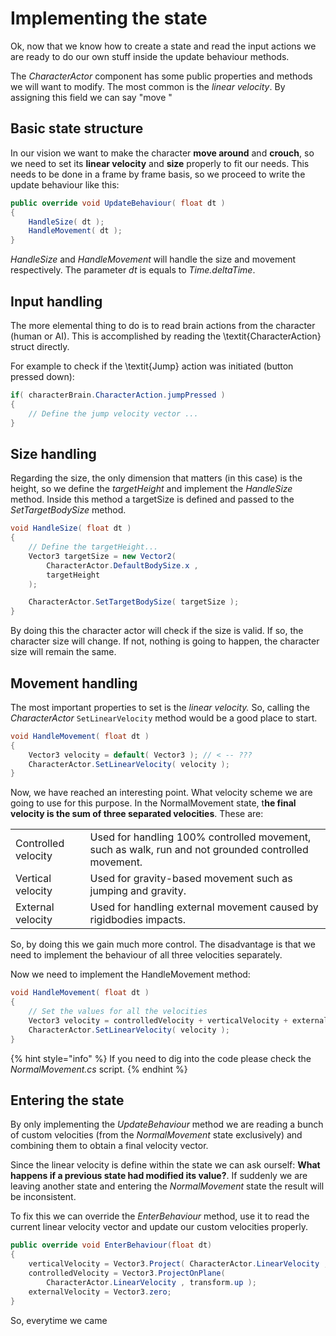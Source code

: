 # Implementing the state



Ok, now that we know how to create a state and read the input actions we are ready to do our own stuff inside the update behaviour methods. 

The _CharacterActor_ component has some public properties and methods we will want to modify. The most common is the _linear velocity_. By assigning this field we can say "move "



## Basic state structure

In our vision we want to make the character **move around** and **crouch**, so we need to set its **linear velocity** and **size** properly to fit our needs. This needs to be done in a frame by frame basis, so we proceed to write the update behaviour like this:

```csharp
public override void UpdateBehaviour( float dt ) 
{ 
    HandleSize( dt );
    HandleMovement( dt );
}
```

 _HandleSize_ and _HandleMovement_ will handle the size and movement respectively. The parameter _dt_ is equals to _Time.deltaTime_.

## Input handling

The more elemental thing to do is to read brain actions from the character \(human or AI\). This is accomplished by reading the \textit{CharacterAction} struct directly.

For example to check if the \textit{Jump} action was initiated \(button pressed down\):

```csharp
if( characterBrain.CharacterAction.jumpPressed )
{ 
    // Define the jump velocity vector ... 
}
```



## Size handling

Regarding the size, the only dimension that matters \(in this case\) is the height, so we define the _targetHeight_ and implement the _HandleSize_ method. Inside this method a targetSize is defined and passed to the _SetTargetBodySize_ method.



```csharp
void HandleSize( float dt ) 
{
    // Define the targetHeight...
    Vector3 targetSize = new Vector2( 
        CharacterActor.DefaultBodySize.x , 
        targetHeight 
    );

    CharacterActor.SetTargetBodySize( targetSize );
}
```

By doing this the character actor will check if the size is valid. If so, the character size will change. If not,  nothing is going to happen, the character size will remain the same.

## Movement handling

The most important properties to set is the _linear velocity._ So, calling the _CharacterActor_ `SetLinearVelocity` method would be a good place to start.

```csharp
void HandleMovement( float dt ) 
{ 
    Vector3 velocity = default( Vector3 ); // < -- ???
    CharacterActor.SetLinearVelocity( velocity );
}
```

Now, we have reached an interesting point. What velocity scheme we are going to use for this purpose. In the NormalMovement state, t**he final velocity is the sum of three separated velocities**. These are:

|  |  |
| :--- | :--- |
| Controlled velocity | Used for handling 100% controlled movement, such as walk, run and not grounded controlled movement. |
| Vertical velocity | Used for gravity-based movement such as jumping and gravity.  |
| External velocity | Used for handling external movement caused by rigidbodies impacts. |

So, by doing this we gain much more control. The disadvantage is that we need to implement the behaviour of all three velocities separately.

Now we need to implement the HandleMovement method:

```csharp
void HandleMovement( float dt ) 
{ 
    // Set the values for all the velocities
    Vector3 velocity = controlledVelocity + verticalVelocity + externalVelocity;
    CharacterActor.SetLinearVelocity( velocity );
}
```

{% hint style="info" %}
If you need to dig into the code please check the _NormalMovement.cs_ script.
{% endhint %}

## Entering the state

By only implementing the _UpdateBehaviour_ method we are reading a bunch of custom velocities \(from the _NormalMovement_ state exclusively\) and combining them to obtain a final velocity vector. 

Since the linear velocity is define within the state we can ask ourself: **What happens if a previous state had modified its value?**. If suddenly we are leaving another state and entering the _NormalMovement_ state the result will be inconsistent.

To fix this we can override the _EnterBehaviour_ method, use it to read the current linear velocity vector and update our custom velocities properly.

```csharp
public override void EnterBehaviour(float dt)
{
    verticalVelocity = Vector3.Project( CharacterActor.LinearVelocity , transform.up ); 
    controlledVelocity = Vector3.ProjectOnPlane( 
        CharacterActor.LinearVelocity , transform.up );
    externalVelocity = Vector3.zero;
}
```

So, everytime we came

## 


